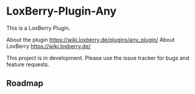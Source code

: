 # LoxBerry-Plugin-Any
This is a LoxBerry Plugin.

About the plugin https://wiki.loxberry.de/plugins/any_plugin/
About LoxBerry https://wiki.loxberry.de/

This project is in development. Please use the issue tracker for bugs and feature requests.

## Roadmap
